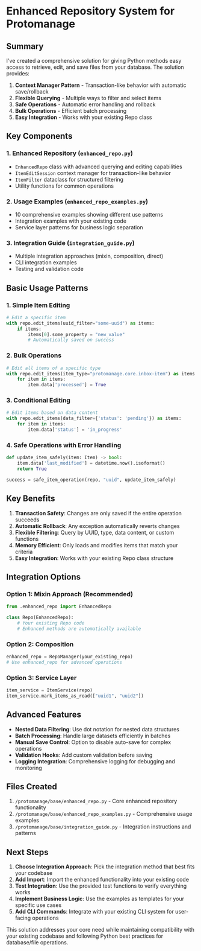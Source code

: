 # Enhanced Repository System for Protomanage

## Summary

I've created a comprehensive solution for giving Python methods easy access to retrieve, edit, and save files from your database. The solution provides:

1. **Context Manager Pattern** - Transaction-like behavior with automatic save/rollback
2. **Flexible Querying** - Multiple ways to filter and select items
3. **Safe Operations** - Automatic error handling and rollback
4. **Bulk Operations** - Efficient batch processing
5. **Easy Integration** - Works with your existing Repo class

## Key Components

### 1. Enhanced Repository (`enhanced_repo.py`)
- `EnhancedRepo` class with advanced querying and editing capabilities
- `ItemEditSession` context manager for transaction-like behavior
- `ItemFilter` dataclass for structured filtering
- Utility functions for common operations

### 2. Usage Examples (`enhanced_repo_examples.py`)
- 10 comprehensive examples showing different use patterns
- Integration examples with your existing code
- Service layer patterns for business logic separation

### 3. Integration Guide (`integration_guide.py`)
- Multiple integration approaches (mixin, composition, direct)
- CLI integration examples
- Testing and validation code

## Basic Usage Patterns

### 1. Simple Item Editing
```python
# Edit a specific item
with repo.edit_items(uuid_filter="some-uuid") as items:
    if items:
        items[0].some_property = "new_value"
        # Automatically saved on success
```

### 2. Bulk Operations
```python
# Edit all items of a specific type
with repo.edit_items(item_type="protomanage.core.inbox-item") as items:
    for item in items:
        item.data['processed'] = True
```

### 3. Conditional Editing
```python
# Edit items based on data content
with repo.edit_items(data_filter={'status': 'pending'}) as items:
    for item in items:
        item.data['status'] = 'in_progress'
```

### 4. Safe Operations with Error Handling
```python
def update_item_safely(item: Item) -> bool:
    item.data['last_modified'] = datetime.now().isoformat()
    return True

success = safe_item_operation(repo, "uuid", update_item_safely)
```

## Key Benefits

1. **Transaction Safety**: Changes are only saved if the entire operation succeeds
2. **Automatic Rollback**: Any exception automatically reverts changes
3. **Flexible Filtering**: Query by UUID, type, data content, or custom functions
4. **Memory Efficient**: Only loads and modifies items that match your criteria
5. **Easy Integration**: Works with your existing Repo class structure

## Integration Options

### Option 1: Mixin Approach (Recommended)
```python
from .enhanced_repo import EnhancedRepo

class Repo(EnhancedRepo):
    # Your existing Repo code
    # Enhanced methods are automatically available
```

### Option 2: Composition
```python
enhanced_repo = RepoManager(your_existing_repo)
# Use enhanced_repo for advanced operations
```

### Option 3: Service Layer
```python
item_service = ItemService(repo)
item_service.mark_items_as_read(["uuid1", "uuid2"])
```

## Advanced Features

- **Nested Data Filtering**: Use dot notation for nested data structures
- **Batch Processing**: Handle large datasets efficiently in batches
- **Manual Save Control**: Option to disable auto-save for complex operations
- **Validation Hooks**: Add custom validation before saving
- **Logging Integration**: Comprehensive logging for debugging and monitoring

## Files Created

1. `/protomanage/base/enhanced_repo.py` - Core enhanced repository functionality
2. `/protomanage/base/enhanced_repo_examples.py` - Comprehensive usage examples
3. `/protomanage/base/integration_guide.py` - Integration instructions and patterns

## Next Steps

1. **Choose Integration Approach**: Pick the integration method that best fits your codebase
2. **Add Import**: Import the enhanced functionality into your existing code
3. **Test Integration**: Use the provided test functions to verify everything works
4. **Implement Business Logic**: Use the examples as templates for your specific use cases
5. **Add CLI Commands**: Integrate with your existing CLI system for user-facing operations

This solution addresses your core need while maintaining compatibility with your existing codebase and following Python best practices for database/file operations.
